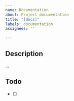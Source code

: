 ```yaml
---
name: Documentation
about: Project documentation
title: "[docs]"
labels: documentation
assignees: ''

---
```


## Description
...

## Todo
- [ ]
